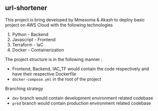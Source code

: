 ## url-shortener

This project is bring developed by Mmesoma & Akash to deploy basic project on AWS Cloud with the following technologies

1. Python - Backend
2. Javascript - Frontend
3. Terraform - IaC
4. Docker - Containerization

The project structure is in the following manner :

- Frontend, Backend, IAC_TF would contain the code respectively and have their respective Dockerfile
- `docker-compose.yml` in the root of the project

Branching strategy

- `dev` branch would contain development environment related codebase
- `prod` branch would contain production environment related codebase